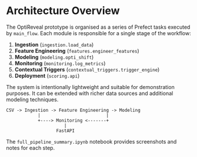 # Architecture Overview

The OptiReveal prototype is organised as a series of Prefect tasks executed by
``main_flow``. Each module is responsible for a single stage of the workflow:

1. **Ingestion** (`ingestion.load_data`)
2. **Feature Engineering** (`features.engineer_features`)
3. **Modeling** (`modeling.opti_shift`)
4. **Monitoring** (`monitoring.log_metrics`)
5. **Contextual Triggers** (`contextual_triggers.trigger_engine`)
6. **Deployment** (`scoring.api`)

The system is intentionally lightweight and suitable for demonstration
purposes. It can be extended with richer data sources and additional modeling
techniques.

```text
CSV -> Ingestion -> Feature Engineering -> Modeling
            |                         |
            +----> Monitoring <-------+
                      |
                   FastAPI
```

The `full_pipeline_summary.ipynb` notebook provides screenshots and notes for
each step.
